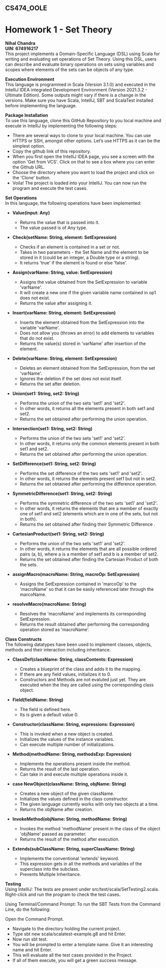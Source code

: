 ## CS474_OOLE
# Homework 1 - Set Theory
**Nihal Chandra**<br>
**UIN: 674916217**<br>
This project implements a Domain-Specific Language (DSL) using Scala for writing and evaluating set operations of Set Theory. Using this DSL, users can describe and evaluate binary operations on sets using variables and scopes where elements of the sets can be objects of any type.

**Execution Environment**<br>
This language is programmed in Scala (Version 3.1.0) and executed in the IntelliJ IDEA integrated Development Environment (Version 2021.3.2 - Ultimate Edition). Some outputs might vary if there is a change in the versions. Make sure you have Scala, IntelliJ, SBT and ScalaTest installed before implementing the language.

**Package Installation**<br>
To use this language, clone this GitHub Repository to you local machine and execute in IntelliJ by implementing the following steps:
- There are several ways to clone to your local machine. You can use HTTPS or SSH, amongst other options. Let’s use HTTPS as it can be the simplest option. 
- Copy the github link of this repository.
- When you first open the IntelliJ IDEA page, you see a screen with the  option 'Get from VCS'. Click on that to see a box where you can enter the Github URL. 
- Choose the directory where you want to load the project and click  on the 'Clone' button.
- Voila! The project is loaded into your IntelliJ. You can now run the program and execute the test cases.

**Set Operations**<br>
In this language, the following operations have been implemented:<br>
- **Value(input: Any)**<br>
  - Returns the value that is passed into it.
  - The value passed is of Any type.

- **Check(setName: String, element: SetExpression)**<br>
  - Checks if an element is contained in a set or not. 
  - Takes in two parameters - the Set Name and the element to be stored in it (could be an integer, a Double type or a string). 
  - It returns 'true' if the element is found or else 'false'.

- **Assign(varName: String, value: SetExpression)**<br>
  - Assigns the value obtained from the SetExpression to variable 'varName'. 
  - It will create a new one if the given variable name contained in op1 does not exist. 
  - Returns the value after assigning it.

- **Insert(varName: String, element: SetExpression)**<br> 
  - Inserts the element obtained from the SetExpression into the variable 'varName'.  
  - Does not allow you (throws an error) to add elements to variables that do not exist. 
  - Returns the value(s) stored in 'varName' after insertion of the element.

- **Delete(varName: String, element: SetExpression)**<br> 
  - Deletes an element obtained from the SetExpression, from the set 'varName'.
  - Ignores the deletion if the set does not exist itself.
  - Returns the set after deletion.
   
- **Union(set1: String, set2: String)**<br> 
  - Performs the union of the two sets 'set1' and 'set2'.
  - In other words, it returns all the elements present in both set1 and set2.
  - Returns the set obtained after performing the union operation.

- **Intersection(set1: String, set2: String)**<br> 
  - Performs the union of the two sets 'set1' and 'set2'.
  - In other words, it returns only the common elements present in both set1 and set2.
  - Returns the set obtained after performing the union operation.

- **SetDifference(set1: String, set2: String)**<br> 
  - Performs the set difference of the two sets 'set1' and 'set2'.
  - In other words, it returns the elements present set1 but not in set2.
  - Returns the set obtained after performing the difference operation.

- **SymmetricDifference(set1: String, set2: String)**<br> 
  - Performs the symmetric difference of the two sets 'set1' and 'set2'.
  - In other words, it returns the elements  that are a member of exactly one of set1 and set2 (elements which are in one of the sets, but not in both).
  - Returns the set obtained after finding their Symmetric Difference .

- **CartesianProduct(set1: String, set2: String)**<br> 
  - Performs the union of the two sets 'set1' and 'set2'.
  - In other words, it returns the elements that are all possible ordered pairs (a, b), where a is a member of set1 and b is a member of set2.
  - Returns the set obtained after finding the Cartesian Product of both the sets.

- **assignMacro(macroName: String, macroOp: SetExpression)**<br> 
  - Assigns the SetExpression contained in 'marcoOp' to the 'macroName' so that it can be easily referenced later through the marcoName.

- **resolveMacro(macroName: String)**<br> 
  - Resolves the 'macroName' and implements its corresponding SetExpression.
  - Returns the result obtained after performing the corresponding operation stored as 'macroName'.

**Class Constructs**<br>
The following datatypes have been used to implement classes, objects, methods and their interaction including inheritance.

- **ClassDef(className: String, classContents: Expression)**<br>
  - Creates a blueprint of the class and adds it to the mapping.
  - If there are any field values, initializes it to 0.
  - Constructors and Methods are not evaluted just yet. They are executed when the they are called using the corresponding class object.

- **Field(fieldName: String)**<br>
  - The field is defined here.
  - Its is given a default value 0.

- **Constructor(className: String, expressions: Expression)**<br>
  - This is invoked when a new object is created.
  - Initializes the values of the instance variables.
  - Can execute multiple number of initializations.

- **Method(methodName: String, methodsExp: Expression)**<br>
  - Implements the operations present inside the method.
  - Returns the result of the last operation.
  - Can take in and execute multiple operations inside it.

- **case NewObject(className: String, objName: String)**<br>
  - Creates a new object of the given className.
  - Initializes the values defined in the class constructor.
  - The given language currently works with only two objects at a time.
  - Returns the objName after creation.
 
- **InvokeMethod(objName: String, methodName: String)**<br>
  - Invokes the method 'methodName' present in the class of the object 'objName' passed as parameter.
  - Returns the result of the method after execution.

- **Extends(subClassName: String, superClassName: String)**<br>
  - Implements the conventional 'extends' keyword.
  - This expression gets in all the methods and variables of the superclass into the subclass.
  - Prevents Multiple Inheritance.

**Testing**<br>
Using IntelliJ:
The tests are present under src/test/scala/SetTesting2.scala. Right-click and run the program to check the test cases.

Using Terminal/Command Prompt:
To run the SBT Tests from the Command Line, do the following:

Open the Command Prompt.
- Navigate to the directory holding the current project.
- Type sbt new scala/scalatest-example.g8 and hit Enter.
- Now run sbt test.
- You will be prompted to enter a template name. Give it an interesting name and hit Enter.
- This will evaluate all the test cases provided in the Project.
- If all of them execute, you will get a green success message.
